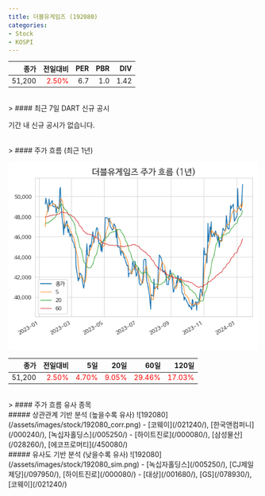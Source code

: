 ```yaml
---
title: 더블유게임즈 (192080)
categories:
- Stock
- KOSPI
---
```


|종가|전일대비|PER|PBR|DIV|
|---:|-------:|--:|--:|--:|
|51,200|<span style="color: red">2.50%</span>|6.7|1.0|1.42|

<!-- more -->

<br>
> #### 최근 7일 DART 신규 공시

기간 내 신규 공시가 없습니다.

<br>
> #### 주가 흐름 (최근 1년)

![192080](/assets/images/stock/192080.png)

|종가|전일대비|5일|20일|60일|120일|
|---:|-------:|--:|---:|---:|----:|
|51,200|<span style="color: red">2.50%</span>|<span style="color: red">4.70%</span>|<span style="color: red">9.05%</span>|<span style="color: red">29.46%</span>|<span style="color: red">17.03%</span>|

<br>
> #### 주가 흐름 유사 종목
<br>
##### 상관관계 기반 분석 (높을수록 유사)
![192080](/assets/images/stock/192080_corr.png)
- [코웨이](/021240/), [한국앤컴퍼니](/000240/), [녹십자홀딩스](/005250/)
- [하이트진로](/000080/), [삼성물산](/028260/), [에코프로머티](/450080/)

<br>
##### 유사도 기반 분석 (낮을수록 유사)
![192080](/assets/images/stock/192080_sim.png)
- [녹십자홀딩스](/005250/), [CJ제일제당](/097950/), [하이트진로](/000080/)
- [대상](/001680/), [GS](/078930/), [코웨이](/021240/)